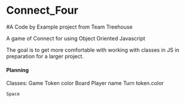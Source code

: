 # Connect_Four


#A Code by Example project from Team Treehouse

A game of Connect for using Object Oriented Javascript

The goal is to get more comfortable with working with classes in JS in preparation for a larger project.

#### Planning ###

Classes:
    Game
    Token
        color
    Board
    Player
        name
        Turn
        token.color
        
    Space